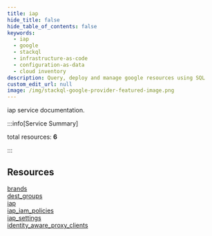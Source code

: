 ```yaml
---
title: iap
hide_title: false
hide_table_of_contents: false
keywords:
  - iap
  - google
  - stackql
  - infrastructure-as-code
  - configuration-as-data
  - cloud inventory
description: Query, deploy and manage google resources using SQL
custom_edit_url: null
image: /img/stackql-google-provider-featured-image.png
---
```


iap service documentation.

:::info[Service Summary]

total resources: __6__  

:::

## Resources
<div class="row">
<div class="providerDocColumn">
<a href="/services/iap/brands/">brands</a><br />
<a href="/services/iap/dest_groups/">dest_groups</a><br />
<a href="/services/iap/iap/">iap</a>
</div>
<div class="providerDocColumn">
<a href="/services/iap/iap_iam_policies/">iap_iam_policies</a><br />
<a href="/services/iap/iap_settings/">iap_settings</a><br />
<a href="/services/iap/identity_aware_proxy_clients/">identity_aware_proxy_clients</a>
</div>
</div>